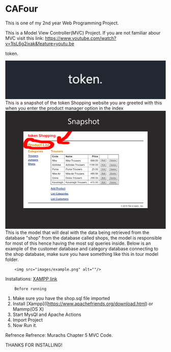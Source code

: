 # CAFour
This is one of my 2nd year Web Programming Project.


This is a Model View Controller(MVC) Project.
If you are not familiar abour MVC visit this link: https://www.youtube.com/watch?v=1IsL6g2ixak&feature=youtu.be


token.
        
![token image](images/tokener.jpeg)
This is a snapshot of the token Shopping website
 you are greeted with this when you enter the product manager option in the index
        <img src="images/ProductList.jpeg" alt=""/>
This is the model that will deal with the data being retrieved from the database "shop" from the database called shops,
the model is responsible for most of this hence having the most sql queries inside.
Below is an example of the customer database and category database connecting to the shop database, make sure you have something like this in tour model folder.

        <img src="images/example.png" alt=""/>


Installations:
[XAMPP link](https://www.apachefriends.org/download.html)

        Before running
1. Make sure you have the shop.sql file imported
2. Install [Xampp]((https://www.apachefriends.org/download.html) or Mammp(OS X)
3. Start MysQl and Apache Actions
4. Import Project
5. Now Run it.


Refrence
Refrence: Murachs Chapter 5 MVC Code.

THANKS FOR INSTALLING!

